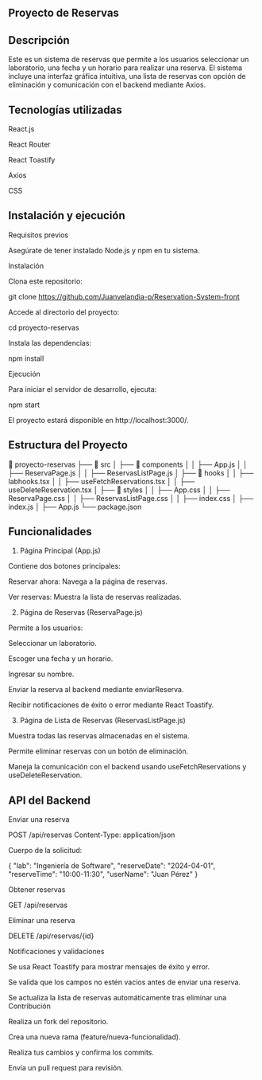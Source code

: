 
## Proyecto de Reservas

## Descripción

Este es un sistema de reservas que permite a los usuarios seleccionar un laboratorio, una fecha y un horario para realizar una reserva. El sistema incluye una interfaz gráfica intuitiva, una lista de reservas con opción de eliminación y comunicación con el backend mediante Axios.

## Tecnologías utilizadas

React.js

React Router

React Toastify

Axios

CSS

## Instalación y ejecución

Requisitos previos

Asegúrate de tener instalado Node.js y npm en tu sistema.

Instalación

Clona este repositorio:

git clone https://github.com/Juanvelandia-p/Reservation-System-front

Accede al directorio del proyecto:

cd proyecto-reservas

Instala las dependencias:

npm install

Ejecución

Para iniciar el servidor de desarrollo, ejecuta:

npm start

El proyecto estará disponible en http://localhost:3000/.

## Estructura del Proyecto

📂 proyecto-reservas
├── 📂 src
│   ├── 📂 components
│   │   ├── App.js
│   │   ├── ReservaPage.js
│   │   ├── ReservasListPage.js
│   ├── 📂 hooks
│   │   ├── labhooks.tsx
│   │   ├── useFetchReservations.tsx
│   │   ├── useDeleteReservation.tsx
│   ├── 📂 styles
│   │   ├── App.css
│   │   ├── ReservaPage.css
│   │   ├── ReservasListPage.css
│   │   ├── index.css
│   ├── index.js
│   ├── App.js
└── package.json

## Funcionalidades

1. Página Principal (App.js)

Contiene dos botones principales:

Reservar ahora: Navega a la página de reservas.

Ver reservas: Muestra la lista de reservas realizadas.

2. Página de Reservas (ReservaPage.js)

Permite a los usuarios:

Seleccionar un laboratorio.

Escoger una fecha y un horario.

Ingresar su nombre.

Enviar la reserva al backend mediante enviarReserva.

Recibir notificaciones de éxito o error mediante React Toastify.

3. Página de Lista de Reservas (ReservasListPage.js)

Muestra todas las reservas almacenadas en el sistema.

Permite eliminar reservas con un botón de eliminación.

Maneja la comunicación con el backend usando useFetchReservations y useDeleteReservation.

## API del Backend

Enviar una reserva

POST /api/reservas
Content-Type: application/json

Cuerpo de la solicitud:

{
  "lab": "Ingeniería de Software",
  "reserveDate": "2024-04-01",
  "reserveTime": "10:00-11:30",
  "userName": "Juan Pérez"
}

Obtener reservas

GET /api/reservas

Eliminar una reserva

DELETE /api/reservas/{id}

Notificaciones y validaciones

Se usa React Toastify para mostrar mensajes de éxito y error.

Se valida que los campos no estén vacíos antes de enviar una reserva.

Se actualiza la lista de reservas automáticamente tras eliminar una Contribución

Realiza un fork del repositorio.

Crea una nueva rama (feature/nueva-funcionalidad).

Realiza tus cambios y confirma los commits.

Envía un pull request para revisión.
